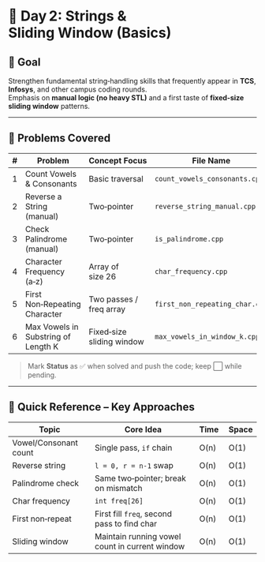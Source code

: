 # 📅 Day 2: Strings & Sliding Window (Basics)

## 🎯 Goal
Strengthen fundamental string‑handling skills that frequently appear in **TCS**, **Infosys**, and other campus coding rounds.  
Emphasis on **manual logic (no heavy STL)** and a first taste of **fixed‑size sliding window** patterns.

---

## 📘 Problems Covered

| # | Problem | Concept Focus | File Name | Status |
|---|---------|--------------|-----------|--------|
| 1 | Count Vowels & Consonants | Basic traversal | `count_vowels_consonants.cpp` | ✅ / ✅ |
| 2 | Reverse a String (manual) | Two‑pointer | `reverse_string_manual.cpp` | ✅ / ✅ |
| 3 | Check Palindrome (manual) | Two‑pointer | `is_palindrome.cpp` | ✅ / ✅ |
| 4 | Character Frequency (a‑z) | Array of size 26 | `char_frequency.cpp` | ✅ / ✅ |
| 5 | First Non‑Repeating Character | Two passes / freq array | `first_non_repeating_char.cpp` | ✅ / ✅ |
| 6 | Max Vowels in Substring of Length K | Fixed‑size sliding window | `max_vowels_in_window_k.cpp` | ✅ / ✅ |

> Mark **Status** as ✅ when solved and push the code; keep ⬜ while pending.

---

## 🧠 Quick Reference – Key Approaches

| Topic | Core Idea | Time | Space |
|-------|-----------|------|-------|
| Vowel/Consonant count | Single pass, `if` chain | O(n) | O(1) |
| Reverse string | `l = 0, r = n‑1` swap | O(n) | O(1) |
| Palindrome check | Same two‑pointer; break on mismatch | O(n) | O(1) |
| Char frequency | `int freq[26]` | O(n) | O(1) |
| First non‑repeat | First fill `freq`, second pass to find char | O(n) | O(1) |
| Sliding window | Maintain running vowel count in current window | O(n) | O(1) |
